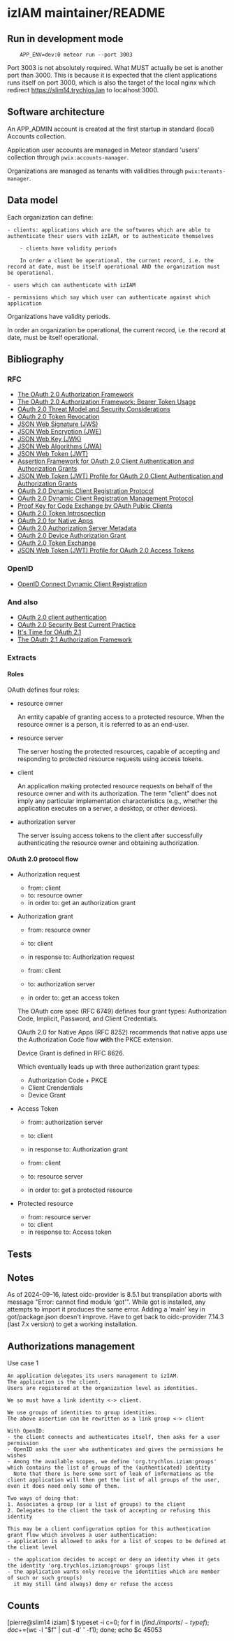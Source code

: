 # izIAM maintainer/README

## Run in development mode

```
    APP_ENV=dev:0 meteor run --port 3003
```

Port 3003 is not absolutely required. What MUST actually be set is another port than 3000. This is because it is expected that the client applications runs itself on port 3000, which is also the target of the local nginx which redirect https://slim14.trychlos.lan to localhost:3000.

## Software architecture

An APP_ADMIN account is created at the first startup in standard (local) Accounts collection.

Application user accounts are managed in Meteor standard 'users' collection through `pwix:accounts-manager`.

Organizations are managed as tenants with validities through `pwix:tenants-manager`.

## Data model

Each organization can define:

    - clients: applications which are the softwares which are able to authenticate their users with izIAM, or to authenticate themselves

        - clients have validity periods

        In order a client be operational, the current record, i.e. the record at date, must be itself operational AND the organization must be operational.

    - users which can authenticate with izIAM

    - permissions which say which user can authenticate against which application

Organizations have validity periods.

In order an organization be operational, the current record, i.e. the record at date, must be itself operational.

## Bibliography

### RFC

- [The OAuth 2.0 Authorization Framework](https://datatracker.ietf.org/doc/html/rfc6749)
- [The OAuth 2.0 Authorization Framework: Bearer Token Usage](https://datatracker.ietf.org/doc/html/rfc6750)
- [OAuth 2.0 Threat Model and Security Considerations](https://datatracker.ietf.org/doc/rfc6819/)
- [OAuth 2.0 Token Revocation](https://datatracker.ietf.org/doc/html/rfc7009)
- [JSON Web Signature (JWS)](https://datatracker.ietf.org/doc/html/rfc7515)
- [JSON Web Encryption (JWE)](https://datatracker.ietf.org/doc/html/rfc7516)
- [JSON Web Key (JWK)](https://datatracker.ietf.org/doc/html/rfc7517)
- [JSON Web Algorithms (JWA)](https://datatracker.ietf.org/doc/html/rfc7518)
- [JSON Web Token (JWT)](https://datatracker.ietf.org/doc/html/rfc7519)
- [Assertion Framework for OAuth 2.0 Client Authentication and Authorization Grants](https://datatracker.ietf.org/doc/html/rfc7521)
- [JSON Web Token (JWT) Profile for OAuth 2.0 Client Authentication and Authorization Grants](https://datatracker.ietf.org/doc/rfc7523/)
- [OAuth 2.0 Dynamic Client Registration Protocol](https://datatracker.ietf.org/doc/html/rfc7591)
- [OAuth 2.0 Dynamic Client Registration Management Protocol](https://datatracker.ietf.org/doc/html/rfc7592)
- [Proof Key for Code Exchange by OAuth Public Clients](https://datatracker.ietf.org/doc/html/rfc7636)
- [OAuth 2.0 Token Introspection](https://datatracker.ietf.org/doc/html/rfc7662)
- [OAuth 2.0 for Native Apps](https://datatracker.ietf.org/doc/html/rfc8252)
- [OAuth 2.0 Authorization Server Metadata](https://datatracker.ietf.org/doc/html/rfc8414)
- [OAuth 2.0 Device Authorization Grant](https://datatracker.ietf.org/doc/rfc8628/)
- [OAuth 2.0 Token Exchange](https://datatracker.ietf.org/doc/html/rfc8693)
- [JSON Web Token (JWT) Profile for OAuth 2.0 Access Tokens](https://datatracker.ietf.org/doc/rfc9068/)

### OpenID

- [OpenID Connect Dynamic Client Registration](https://openid.net/specs/openid-connect-registration-1_0.html)

### And also

- [OAuth 2.0 client authentication](https://connect2id.com/products/server/docs/guides/oauth-client-authentication)
- [OAuth 2.0 Security Best Current Practice](https://datatracker.ietf.org/doc/html/draft-ietf-oauth-security-topics)
- [It's Time for OAuth 2.1](https://aaronparecki.com/2019/12/12/21/its-time-for-oauth-2-dot-1)
- [The OAuth 2.1 Authorization Framework](https://datatracker.ietf.org/doc/draft-ietf-oauth-v2-1/)

### Extracts

#### Roles

OAuth defines four roles:

- resource owner

    An entity capable of granting access to a protected resource.
    When the resource owner is a person, it is referred to as an
    end-user.

- resource server

    The server hosting the protected resources, capable of accepting
    and responding to protected resource requests using access tokens.

- client

    An application making protected resource requests on behalf of the
    resource owner and with its authorization.  The term "client" does
    not imply any particular implementation characteristics (e.g.,
    whether the application executes on a server, a desktop, or other
    devices).

- authorization server

    The server issuing access tokens to the client after successfully
    authenticating the resource owner and obtaining authorization.

#### OAuth 2.0 protocol flow

- Authorization request

    - from: client
    - to: resource owner
    - in order to: get an authorization grant

- Authorization grant

    - from: resource owner
    - to: client
    - in response to: Authorization request

    - from: client
    - to: authorization server
    - in order to: get an access token

    The OAuth core spec (RFC 6749) defines four grant types: Authorization Code, Implicit, Password, and Client Credentials.

    OAuth 2.0 for Native Apps (RFC 8252) recommends that native apps use the Authorization Code flow **with** the PKCE extension.

    Device Grant is defined in RFC 8626.

    Which eventually leads up with three authorization grant types:

    - Authorization Code + PKCE
    - Client Crendentials
    - Device Grant

- Access Token

    - from: authorization server
    - to: client
    - in response to: Authorization grant

    - from: client
    - to: resource server
    - in order to: get a protected resource

- Protected resource

    - from: resource server
    - to: client
    - in response to: Access token

## Tests

## Notes

As of 2024-09-16, latest oidc-provider is 8.5.1
 but transpilation aborts with message "Error: cannot find module 'got'".
 While got is installed, any attempts to import it produces the same error.
 Adding a 'main' key in got/package.json doesn't improve.
 Have to get back to oidc-provider 7.14.3 (last 7.x version) to get a working installation.

## Authorizations management

Use case 1

    An application delegates its users management to izIAM.
    The application is the client.
    Users are registered at the organization level as identities.

    We so must have a link identity <-> client.

    We use groups of identities to group identities.
    The above assertion can be rewritten as a link group <-> client

    With OpenID:
    - the client connects and authenticates itself, then asks for a user permission
    - OpenID asks the user who authenticates and gives the permissions he wishes
    - Among the available scopes, we define 'org.trychlos.iziam:groups' which contains the list of groups of the (authenticated) identity
      Note that there is here some sort of leak of informations as the client application will then get the list of all groups of the user, even it does need only some of them.

    Two ways of doing that:
    1. Associates a group (or a list of groups) to the client
    2. Delegates to the client the task of accepting or refusing this identity

    This may be a client configuration option for this authentication grant flow which involves a user authentication:
    - application is allowed to asks for a list of scopes to be defined at the client level

    - the application decides to accept or deny an identity when it gets the identity 'org.trychlos.iziam:groups' groups list
    - the application wants only receive the identities which are member of such or such group(s)
      it may still (and always) deny or refuse the access

## Counts

[pierre@slim14 iziam] $ typeset -i c=0; for f in $(find ./imports/ -type f); do c+=$(wc -l "$f" | cut -d' ' -f1); done; echo $c
45053
